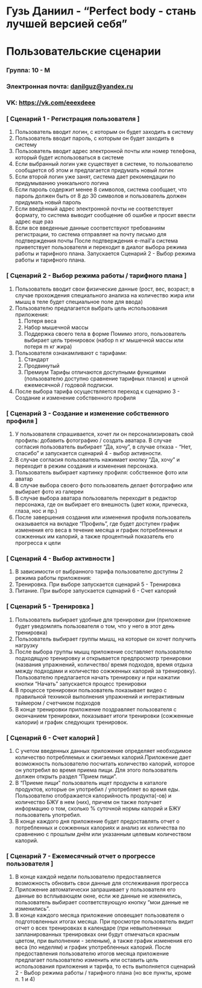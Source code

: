 # Гузь Даниил - “Perfect body - стань лучшей версией себя”
# Пользовательские сценарии
### Группа: 10 - М
### Электронная почта: danilguz@yandex.ru
### VK: https://vk.com/eeexdeee

### [ Сценарий 1 - Регистрация пользователя ]

1. Пользователь вводит логин, с которым он будет заходить в систему
2. Пользователь вводит пароль, с которым он будет заходить в систему
3. Пользователь вводит адрес электронной почты или номер телефона, который будет использоваться в системе
4. Если выбранный логин уже существует в системе, то пользователю сообщается об этом и предлагается придумать новый логин
5. Если второй логин уже занят, система дает рекомендации по придумыванию уникального логина
6. Если пароль содержит менее 8 символов, система сообщает, что пароль должен быть от 8 до 30 символов и пользователь должен придумать новый пароль
7. Если введённый адрес электронной почты не соответствует формату, то система выводит сообщение об ошибке и просит ввести адрес еще раз
8. Если все введенные данные соответствуют требованиям регистрации, то система отправляет на почту письмо для подтверждения почты
После подтверждения e-mail'а система приветствует пользователя и переходит в диалог выбора режима работы и тарифного плана.
Запускается Сценарий 2 - Выбор режима работы и тарифного плана.

### [ Сценарий 2 - Выбор режима работы / тарифного плана ]

1. Пользователь вводит свои физические данные (рост, вес, возраст; в случае прохождения специального анализа на количество жира или мышц в теле будет специальное поле для ввода)
2. Пользователю предлагается выбрать цель использования приложения:
   1. Потеря веса
   2. Набор мышечной массы
   3. Поддержка своего тела в форме
Помимо этого, пользователь выбирает цель тренировок (набор n кг мышечной массы или потеря m кг жира)
3. Пользователя ознакамливают с тарифами:
   1. Стандарт
   2. Продвинутый
   3. Премиум
Тарифы отличаются доступными функциями (пользователю доступно сравнение тарифных планов) и ценой ежемесячной / годовой подписки.
4. После выбора тарифа осуществляется переход к сценарию 3 - Создание и изменение собственного профиля

### [ Сценарий 3 - Создание и изменение собственного профиля ]

1. У пользователя спрашивается, хочет ли он персонализировать свой профиль: добавить фотографию / создать аватара. В случае согласия пользователь выбирает “Да, хочу”, в случае отказа - “Нет, спасибо” и запускается сценарий 4 - выбор активности.
2. В случае согласия пользователь нажимает кнопку “Да, хочу” и переходит в режим создания и изменения персонажа.
3. Пользователь выбирает картинку профиля: собственное фото или аватар
4. В случае выбора своего фото пользователь делает фотографию или выбирает фото из галереи
5. В случае выбора аватара пользователь переходит в редактор персонажа, где он выбирает его внешность (цвет кожи, прическа, глаза, нос и пр.)
6. После завершения создания или изменения профиля пользователь оказывается на вкладке “Профиль”, где будет доступен график изменения его веса в течение месяца и график потребленных и сожженных им калорий, а также процентный показатель его прогресса к цели

### [ Сценарий 4 - Выбор активности ]
1. В зависимости от выбранного тарифа пользователю доступны 2 режима работы приложения:
2. Тренировка. При выборе запускается сценарий 5 - Тренировка 
3. Питание. При выборе запускается сценарий 6 - Счет калорий
### [ Сценарий 5 - Тренировка ]
1. Пользователь выбирает удобные для тренировки дни (приложение будет уведомлять пользователя о том, что у него в этот день тренировка)
2. Пользователь выбирает группы мышц, на которые он хочет получить нагрузку
3. После выбора группы мышц приложение составляет пользователю подходящую тренировку и открывается предпросмотр тренировки (названия упражнений, количество/ время подходов, время отдыха между подходами и количество сожженных калорий за тренировку). Пользователю предлагается начать тренировку и при нажатии кнопки “Начать” запускается процесс тренировки
4. В процессе тренировки пользователь показывает видео с правильной техникой выполнения упражнений и интерактивным таймером / счетчиком подходов
5. В конце тренировки приложение поздравляет пользователя с окончанием тренировки, показывает итоги тренировки (сожженные калории) и график следующих тренировок.

### [ Сценарий 6 - Счет калорий ]
1. С учетом введенных данных приложение определяет необходимое количество потребляемых и сжигаемых калорий.Приложение дает возможность пользователю посчитать количество калорий, которое он употребил во время приема пищи. Для этого пользователь должен открыть раздел “Прием пищи”.
2. В “Приеме пищи” пользователь ищет продукты в каталоге продуктов, которые он употребил / употребляет во время еды. Пользователю отображается калорийность продукта(-ов) и количество БЖУ в нем (них), причем он также получает информацию о том, сколько % суточной нормы калорий и БЖУ пользователь употребил.
3. В конце каждого дня приложение будет предоставлять отчет о потребленных и сожженных калориях и анализ их количества по сравнению с прошлым днём или указанным целевым количеством калорий.

### [ Сценарий 7 - Ежемесячный отчет о прогрессе пользователя ]

1. В конце каждой недели пользователю предоставляется возможность обновить свои данные для отслеживания прогресса
2. Приложение автоматически запрашивает у пользователя его данные во всплывающем окне, если же данные не изменились, пользователь выбирает соответствующую кнопку “мои данные не изменились”.
3. В конце каждого месяца приложение оповещает пользователя о подготовленных итогах месяца. При просмотре пользователь видит отчет о всех тренировках в календаре (при невыполненных запланированных тренировках они будут отмечаться красным цветом, при выполнении - зеленым), а также график изменения его веса (по неделям) и график употребленных калорий.
После предоставления пользователю итогов месяца приложение предлагает пользователю изменить или оставить цель использования приложения и тарифа, то есть выполняется сценарий 2 - Выбор режима работы / тарифного плана (но все пункты, кроме п. 1 и 4)
